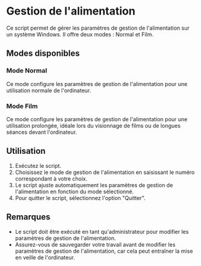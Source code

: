 # Gestion de l'alimentation

Ce script permet de gérer les paramètres de gestion de l'alimentation sur un système Windows. Il offre deux modes : Normal et Film.

## Modes disponibles

### Mode Normal
Ce mode configure les paramètres de gestion de l'alimentation pour une utilisation normale de l'ordinateur.

### Mode Film
Ce mode configure les paramètres de gestion de l'alimentation pour une utilisation prolongée, idéale lors du visionnage de films ou de longues séances devant l'ordinateur.

## Utilisation
1. Exécutez le script.
2. Choisissez le mode de gestion de l'alimentation en saisissant le numéro correspondant à votre choix.
3. Le script ajuste automatiquement les paramètres de gestion de l'alimentation en fonction du mode sélectionné.
4. Pour quitter le script, sélectionnez l'option "Quitter".

## Remarques
- Le script doit être exécuté en tant qu'administrateur pour modifier les paramètres de gestion de l'alimentation.
- Assurez-vous de sauvegarder votre travail avant de modifier les paramètres de gestion de l'alimentation, car cela peut entraîner la mise en veille de l'ordinateur.


